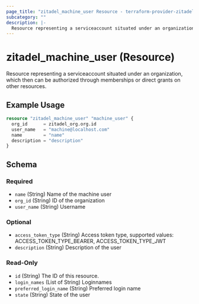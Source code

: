```yaml
---
page_title: "zitadel_machine_user Resource - terraform-provider-zitadel"
subcategory: ""
description: |-
  Resource representing a serviceaccount situated under an organization, which then can be authorized through memberships or direct grants on other resources.
---
```


# zitadel_machine_user (Resource)

Resource representing a serviceaccount situated under an organization, which then can be authorized through memberships or direct grants on other resources.

## Example Usage

```terraform
resource "zitadel_machine_user" "machine_user" {
  org_id      = zitadel_org.org.id
  user_name   = "machine@localhost.com"
  name        = "name"
  description = "description"
}
```

<!-- schema generated by tfplugindocs -->
## Schema

### Required

- `name` (String) Name of the machine user
- `org_id` (String) ID of the organization
- `user_name` (String) Username

### Optional

- `access_token_type` (String) Access token type, supported values: ACCESS_TOKEN_TYPE_BEARER, ACCESS_TOKEN_TYPE_JWT
- `description` (String) Description of the user

### Read-Only

- `id` (String) The ID of this resource.
- `login_names` (List of String) Loginnames
- `preferred_login_name` (String) Preferred login name
- `state` (String) State of the user